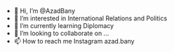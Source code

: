 - 👋 Hi, I’m @AzadBany
- 👀 I’m interested in International Relations and Politics 
- 🌱 I’m currently learning Diplomacy
- 💞️ I’m looking to collaborate on ...
- 📫 How to reach me Instagram azad.bany

<!---
AzadBany/AzadBany is a ✨ special ✨ repository because its `README.md` (this file) appears on your GitHub profile.
You can click the Preview link to take a look at your changes.
--->
